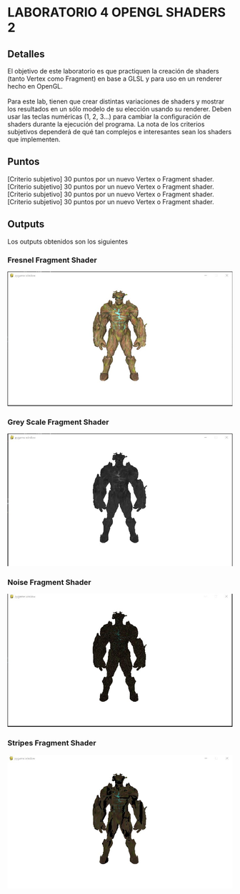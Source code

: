 # LABORATORIO 4 OPENGL SHADERS 2

## Detalles
El objetivo de este laboratorio es que practiquen la creación de shaders (tanto Vertex como Fragment) en base a GLSL y para uso en un renderer hecho en OpenGL.
<br>
<br>
Para este lab, tienen que crear distintas variaciones de shaders y mostrar los resultados en un sólo modelo de su elección usando su renderer. Deben usar las teclas numéricas (1, 2, 3...) para cambiar la configuración de shaders durante la ejecución del programa. La nota de los criterios subjetivos dependerá de qué tan complejos e interesantes sean los shaders que implementen.

## Puntos
[Criterio subjetivo] 30 puntos por un nuevo Vertex o Fragment shader.
<br>
[Criterio subjetivo] 30 puntos por un nuevo Vertex o Fragment shader.
<br>
[Criterio subjetivo] 30 puntos por un nuevo Vertex o Fragment shader.
<br>
[Criterio subjetivo] 30 puntos por un nuevo Vertex o Fragment shader.

## Outputs 

Los outputs obtenidos son los siguientes

### Fresnel Fragment Shader 

<img src= './outputs/fresnel.jpg'/>

### Grey Scale Fragment Shader 

<img src= './outputs/greyscaled.jpg'/>

### Noise Fragment Shader

<img src= './outputs/noise.jpg'/>

### Stripes Fragment Shader

<img src= './outputs/stripes.jpg'/>